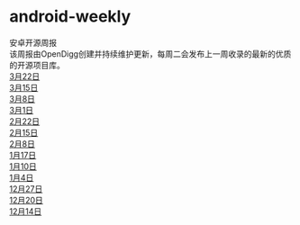 # android-weekly
安卓开源周报<br />
该周报由OpenDigg创建并持续维护更新，每周二会发布上一周收录的最新的优质的开源项目库。<br />
[3月22日](https://github.com/opendigg/android-weekly/issues/15)<br />
[3月15日](https://github.com/opendigg/android-weekly/issues/14)<br />
[3月8日](https://github.com/opendigg/android-weekly/issues/13)<br />
[3月1日](https://github.com/opendigg/android-weekly/issues/12)<br />
[2月22日](https://github.com/opendigg/android-weekly/issues/11)<br />
[2月15日](https://github.com/opendigg/android-weekly/issues/10)<br />
[2月8日](https://github.com/opendigg/android-weekly/issues/9)<br />
[1月17日](https://github.com/opendigg/android-weekly/issues/8)<br />
[1月10日](https://github.com/opendigg/android-weekly/issues/7)<br />
[1月4日](https://github.com/opendigg/android-weekly/issues/6)<br />
[12月27日](https://github.com/opendigg/android-weekly/issues/4)<br />
[12月20日](https://github.com/opendigg/android-weekly/issues/3) <br />
[12月14日](https://github.com/opendigg/android-weekly/issues/1) <br />


